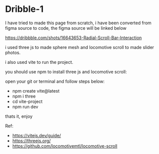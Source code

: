 # Dribble-1

I have tried to made this page from scratch, i have been converted from figma source to code, the figma source will be linked below 

https://dribbble.com/shots/16643653-Radial-Scroll-Bar-Interaction

i used three js to made sphere mesh and locomotive scroll to made slider photos.

i also used vite to run the project.

you should use npm to install three js and locomotive scroll:

open your git or terminal and follow steps below:
 - npm create vite@latest
 - npm i three
 - cd vite-project
 - npm run dev
 
 thats it, enjoy 
 
 Ref: 
 - https://vitejs.dev/guide/
 - https://threejs.org/
 - https://github.com/locomotivemtl/locomotive-scroll
